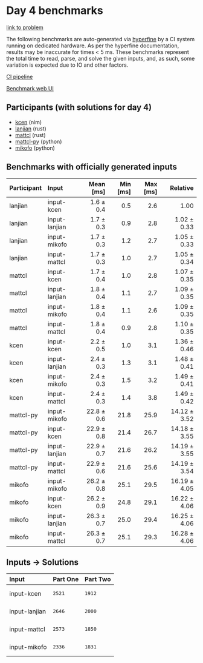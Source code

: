 # Day 4 benchmarks

[link to problem](https://adventofcode.com/2024/day/4)

The following benchmarks are auto-generated via
[hyperfine](https://github.com/sharkdp/hyperfine) by a CI system running on
dedicated hardware. As per the hyperfine documentation, results may be
inaccurate for times < 5 ms. These benchmarks represent the total time to read,
parse, and solve the given inputs, and, as such, some variation is expected due
to IO and other factors.

[CI pipeline](http://ci.papercode.net:8080/teams/main/pipelines/aoc2024)

[Benchmark web UI](https://aoc.ancalagon.black)


## Participants (with solutions for day 4)

- [kcen](https://github.com/kcen/aoc2024) (nim)
- [lanjian](https://github.com/lanjian/aoc-2024) (rust)
- [mattcl](https://github.com/mattcl/aoc2024) (rust)
- [mattcl-py](https://github.com/mattcl/aoc2024-py) (python)
- [mikofo](https://github.com/mikofo/aoc2024) (python)


## Benchmarks with officially generated inputs

| Participant | Input | Mean [ms] | Min [ms] | Max [ms] | Relative |
|:---|:---|---:|---:|---:|---:|
| lanjian | input-kcen | 1.6 ± 0.4 | 0.5 | 2.6 | 1.00 |
| lanjian | input-lanjian | 1.7 ± 0.3 | 0.9 | 2.8 | 1.02 ± 0.33 |
| lanjian | input-mikofo | 1.7 ± 0.3 | 1.2 | 2.7 | 1.05 ± 0.33 |
| lanjian | input-mattcl | 1.7 ± 0.3 | 1.0 | 2.7 | 1.05 ± 0.34 |
| mattcl | input-kcen | 1.7 ± 0.4 | 1.0 | 2.8 | 1.07 ± 0.35 |
| mattcl | input-lanjian | 1.8 ± 0.4 | 1.1 | 2.7 | 1.09 ± 0.35 |
| mattcl | input-mikofo | 1.8 ± 0.4 | 1.1 | 2.6 | 1.09 ± 0.35 |
| mattcl | input-mattcl | 1.8 ± 0.4 | 0.9 | 2.8 | 1.10 ± 0.35 |
| kcen | input-kcen | 2.2 ± 0.5 | 1.0 | 3.1 | 1.36 ± 0.46 |
| kcen | input-lanjian | 2.4 ± 0.3 | 1.3 | 3.1 | 1.48 ± 0.41 |
| kcen | input-mikofo | 2.4 ± 0.3 | 1.5 | 3.2 | 1.49 ± 0.41 |
| kcen | input-mattcl | 2.4 ± 0.3 | 1.4 | 3.8 | 1.49 ± 0.42 |
| mattcl-py | input-mikofo | 22.8 ± 0.6 | 21.8 | 25.9 | 14.12 ± 3.52 |
| mattcl-py | input-kcen | 22.9 ± 0.8 | 21.4 | 26.7 | 14.18 ± 3.55 |
| mattcl-py | input-lanjian | 22.9 ± 0.7 | 21.6 | 26.2 | 14.19 ± 3.55 |
| mattcl-py | input-mattcl | 22.9 ± 0.6 | 21.6 | 25.6 | 14.19 ± 3.54 |
| mikofo | input-mikofo | 26.2 ± 0.8 | 25.1 | 29.5 | 16.19 ± 4.05 |
| mikofo | input-kcen | 26.2 ± 0.9 | 24.8 | 29.1 | 16.22 ± 4.06 |
| mikofo | input-lanjian | 26.3 ± 0.7 | 25.0 | 29.4 | 16.25 ± 4.06 |
| mikofo | input-mattcl | 26.3 ± 0.7 | 25.1 | 29.3 | 16.28 ± 4.06 |


## Inputs -> Solutions

| Input | Part One | Part Two |
|:---|:---|:---|
|input-kcen|<pre>2521</pre>|<pre>1912</pre>|
|input-lanjian|<pre>2646</pre>|<pre>2000</pre>|
|input-mattcl|<pre>2573</pre>|<pre>1850</pre>|
|input-mikofo|<pre>2336</pre>|<pre>1831</pre>|